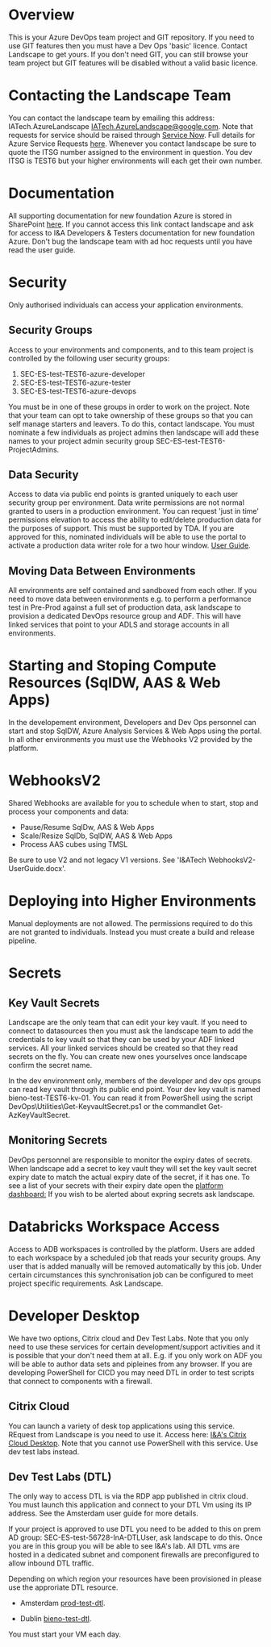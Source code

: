 # Overview
This is your Azure DevOps team project and GIT repository. If you need to use GIT features then you must have a Dev Ops 'basic' licence.  Contact Landscape to get yours. If you don't need GIT, you can still browse your team project but GIT features will be disabled without a valid basic licence.

# Contacting the Landscape Team
You can contact the landscape team by emailing this address: IATech.AzureLandscape <IATech.AzureLandscape@google.com>.  Note that requests for service should be raised through [Service Now](https://google.service-now.com/).
Full details for Azure Service Requests [here](https://google.sharepoint.com/:w:/r/sites/IATechDevelopersTesters/_layouts/15/Doc.aspx?sourcedoc=%7B4DF24482-TEST-4E27-TEST-9493A1CAFE73%7D&file=Azure%20Service%20Request%20SOP%20v2.0.docx&action=default&mobileredirect=true).
Whenever you contact landscape be sure to quote the ITSG number assigned to the environment in question.  You dev ITSG is TEST6 but your higher environments will each get their own number.

# Documentation
All supporting documentation for new foundation Azure is stored in SharePoint [here](https://google.sharepoint.com/sites/IATechDevelopersTesters/Shared%20Documents/Forms/AllItems.aspx?RootFolder=%2Fsites%2FIATechDevelopersTesters%2FShared%20Documents%2FGeneral&FolderCTID=0x012000BD59F07527E67E469D73EA1BB40B85D8).  If you cannot access this link contact landscape and ask for access to I&A Developers & Testers documentation for new foundation Azure.  Don't bug the landscape team with ad hoc requests until you have read the user guide.

# Security
Only authorised individuals can access your application environments.
## Security Groups
Access to your environments and components, and to this team project is controlled by the following user security groups:
1. SEC-ES-test-TEST6-azure-developer
2. SEC-ES-test-TEST6-azure-tester
3. SEC-ES-test-TEST6-azure-devops

You must be in one of these groups in order to work on the project.  Note that your team can opt to take ownership of these groups so that you can self manage starters and leavers.  To do this, contact landscape.  You must nominate a few individuals as project admins then landscape will add these names to your project admin security group SEC-ES-test-TEST6-ProjectAdmins.

## Data Security
Access to data via public end points is granted uniquely to each user security group per environment.  Data write permissions are not normal granted to users in a production environment.  You can request 'just in time' permissions elevation to access the ability to edit/delete production data for the purposes of support. This must be supported by TDA.  If you are approved for this, nominated individuals will be able to use the portal to activate a production data writer role for a two hour window. [User Guide](https://google.sharepoint.com/:w:/r/sites/IATechDevelopersTesters/Shared%20Documents/General/I%26ATech%20Privileged%20Identity%20Management%20-%20UserGuide.docx?d=w09617e0abd0a45aab90d131351b7fc32&csf=1&web=1&e=Sz9DDZ).

## Moving Data Between Environments
All environments are self contained and sandboxed from each other.  If you need to move data between environments e.g. to perform a performance test in Pre-Prod against a full set of production data, ask landscape to provision a dedicated DevOps resource group and ADF.  This will have linked services that point to your ADLS and storage accounts in all environments.

# Starting and Stoping Compute Resources (SqlDW, AAS & Web Apps)
In the developement environment, Developers and Dev Ops personnel can start and stop SqlDW, Azure Analysis Services & Web Apps using the portal.  In all other environments you must use the Webhooks V2 provided by the platform.

# WebhooksV2
Shared Webhooks are available for you to schedule when to start, stop and process your components and data:

* Pause/Resume SqlDw, AAS & Web Apps
* Scale/Resize SqlDb, SqlDW, AAS & Web Apps
* Process AAS cubes using TMSL

Be sure to use V2 and not legacy V1 versions.  See 'I&ATech WebhooksV2-UserGuide.docx'.

# Deploying into Higher Environments
Manual deployments are not allowed.  The permissions required to do this are not granted to individuals.  Instead you must create a build and release pipeline.

# Secrets
## Key Vault Secrets
Landscape are the only team that can edit your key vault.  If you need to connect to datasources then you must ask the landscape team to add the credentials to key vault so that they can be used by your ADF linked services.  All your linked services should be created so that they read secrets on the fly.  You can
create new ones yourselves once landscape confirm the secret name.

In the dev environment only, members of the developer and dev ops groups can read key vault through its public end point.  Your dev key vault is named
bieno-test-TEST6-kv-01.  You can read it from PowerShell using the script DevOps\Utilities\Get-KeyvaultSecret.ps1 or the commandlet Get-AzKeyVaultSecret.

## Monitoring Secrets
DevOps personnel are responsible to monitor the expiry dates of secrets.  When landscape add a secret to key vault they will set the key vault secret expiry date to match the actual expiry date of the secret, if it has one.  To see a list of your secrets with their expiry date open the [platform dashboard:](https://app.powerbi.com/groups/me/reports/eacd2579-test-48ce-test-825bab8bf2db/ReportSection830fa28d1e7b03b38838?ctid=f66fae02-test-495b-test-78a6ff9f8e6e&openReportSource=ReportInvitation&bookmarkGuid=Bookmark8111ca604aa0cb402521)
If you wish to be alerted about expring secrets ask landscape.

# Databricks Workspace Access
Access to ADB workspaces is controlled by the platform.  Users are added to each workspace by a scheduled job that reads your security groups.  Any user that is added manually will be removed automatically by this job.  Under certain circumstances this synchronisation job can be configured to meet project specific requirements.  Ask Landscape.

# Developer Desktop
We have two options, Citrix cloud and Dev Test Labs.  Note that you only need to use these services for certain development/support activities and it is possible that your don't need them at all.  E.g. if you only work on ADF you will be able to author data sets and pipleines from any browser. If you are developing PowerShell for CICD you may need DTL in order to test scripts that connect to components with a firewall.
## Citrix Cloud
You can launch a variety of desk top applications using this service.  REquest from Landscape is you need to use it. Access here: [I&A's Citrix Cloud Desktop](https://google.cloud.com/Citrix/StoreWeb/#/apps/all). Note that you cannot use PowerShell with this service.  Use dev test labs instead.
## Dev Test Labs (DTL)
The only way to access DTL is via the RDP app published in citrix cloud.  You must launch this application and connect to your DTL Vm using its IP address. See the Amsterdam user guide for more details.

If your project is approved to use DTL you need to be added to this on prem AD group: SEC-ES-test-56728-InA-DTLUser, ask landscape to do this.  Once you are in this group you will be able to see I&A's lab.  All DTL vms are hosted in a dedicated subnet and component firewalls are preconfigured to allow inbound DTL traffic.

Depending on which region your resources have been provisioned in please use the approriate DTL resource.

  - Amsterdam [prod-test-dtl](https://portal.azure.com/#@google.onmicrosoft.com/resource/subscriptions/105fbd8d-test-4b19-test-d56f44121122/resourceGroups/prod-test-p-00000-dtl-rg/providers/Microsoft.DevTestLab/labs/prod-test-dtl/overview).

  - Dublin [bieno-test-dtl](https://portal.azure.com/#@google.onmicrosoft.com/resource/subscriptions/c9462478-test-4345-test-feb25ebe28ca/resourceGroups/bieno-test-p-00000-dtl-rg/providers/Microsoft.DevTestLab/labs/bieno-test-dtl-01/overview).

You must start your VM each day.<br><br>
